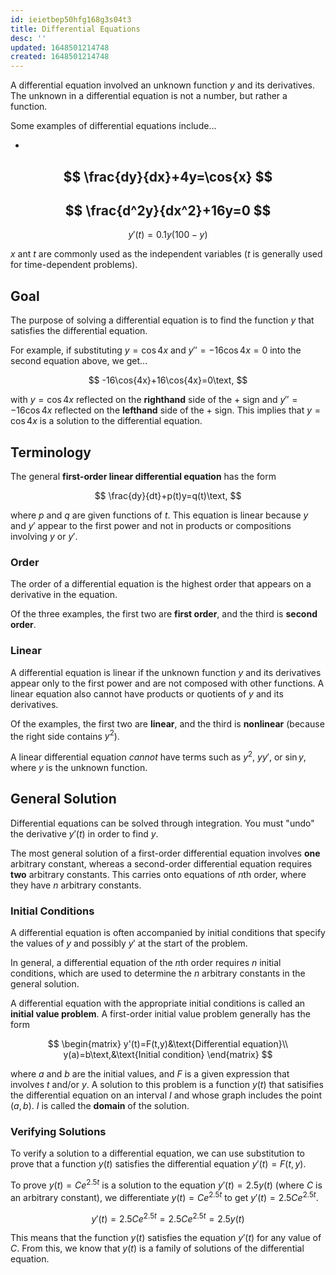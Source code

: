 ```yaml
---
id: ieietbep50hfg168g3s04t3
title: Differential Equations
desc: ''
updated: 1648501214748
created: 1648501214748
---
```


A differential equation involved an unknown function $y$ and its derivatives. The unknown in a differential equation is not a number, but rather a function.

Some examples of differential equations include...

-
$$
\frac{dy}{dx}+4y=\cos{x}
$$
-
$$
\frac{d^2y}{dx^2}+16y=0
$$
-
$$
y'(t)=0.1y(100-y)
$$

$x$ ant $t$ are commonly used as the independent variables ($t$ is generally used for time-dependent problems).

## Goal

The purpose of solving a differential equation is to find the function $y$ that satisfies the differential equation.

For example, if substituting $y=\cos{4x}$ and $y''=-16\cos{4x}=0$ into the second equation above, we get...

$$
-16\cos{4x}+16\cos{4x}=0\text,
$$

with $y=\cos{4x}$ reflected on the **righthand** side of the $+$ sign and $y''=-16\cos{4x}$ reflected on the **lefthand** side of the $+$ sign. This implies that $y=\cos{4x}$ is a solution to the differential equation.

## Terminology

The general **first-order linear differential equation** has the form

$$
\frac{dy}{dt}+p(t)y=q(t)\text,
$$

where $p$ and $q$ are given functions of $t$. This equation is linear because $y$ and $y'$ appear to the first power and not in products or compositions involving $y$ or $y'$.

### Order

The order of a differential equation is the highest order that appears on a derivative in the equation.

Of the three examples, the first two are **first order**, and the third is **second order**.

### Linear

A differential equation is linear if the unknown function $y$ and its derivatives appear only to the first power and are not composed with other functions. A linear equation also cannot have products or quotients of $y$ and its derivatives.

Of the examples, the first two are **linear**, and the third is **nonlinear** (because the right side contains $y^2$).

A linear differential equation *cannot* have terms such as $y^2$, $yy'$, or $\sin{y}$, where $y$ is the unknown function.

## General Solution

Differential equations can be solved through integration. You must "undo" the derivative $y'(t)$ in order to find $y$.

The most general solution of a first-order differential equation involves **one** arbitrary constant, whereas a second-order differential equation requires **two** arbitrary constants. This carries onto equations of $n$th order, where they have $n$ arbitrary constants.

### Initial Conditions

A differential equation is often accompanied by initial conditions that specify the values of $y$ and possibly $y'$ at the start of the problem.

In general, a differential equation of the $n$th order requires $n$ initial conditions, which are used to determine the $n$ arbitrary constants in the general solution.

A differential equation with the appropriate initial conditions is called an **initial value problem**. A first-order initial value problem generally has the form

$$
\begin{matrix}
y'(t)=F(t,y)&\text{Differential equation}\\
y(a)=b\text,&\text{Initial condition}
\end{matrix}
$$

where $a$ and $b$ are the initial values, and $F$ is a given expression that involves $t$ and/or $y$. A solution to this problem is a function $y(t)$ that satisifies the differential equation on an interval $I$ and whose graph includes the point $(a,b)$. $I$ is called the **domain** of the solution.

### Verifying Solutions

To verify a solution to a differential equation, we can use substitution to prove that a function $y(t)$ satisfies the differential equation $y'(t)=F(t,y)$.

To prove $y(t)=Ce^{2.5t}$ is a solution to the equation $y'(t)=2.5y(t)$ (where $C$ is an arbitrary constant), we differentiate $y(t)=Ce^{2.5t}$ to get $y'(t)=2.5Ce^{2.5t}$.

$$
y'(t)=2.5Ce^{2.5t}=2.5Ce^{2.5t}=2.5y(t)
$$

This means that the function $y(t)$ satisfies the equation $y'(t)$ for any value of $C$. From this, we know that $y(t)$ is a family of solutions of the differential equation.